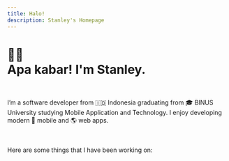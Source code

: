 ```yaml
---
title: Halo!
description: Stanley's Homepage
---
```


# 👋🏼<br>Apa kabar! I'm <emphasize>**Stanley**</emphasize>.
<br>
<p>I’m a software developer from 🇮🇩 Indonesia graduating from 🎓 <hyperlink to="https://binus.ac.id" external>BINUS University</hyperlink> studying Mobile Application and Technology. I enjoy developing modern 📱 mobile and 🌎 web apps.</p>
<br>
<p>Here are some things that I have been working on:</p>
